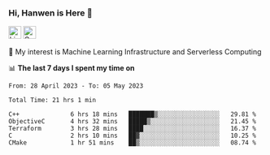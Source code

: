 ### Hi, Hanwen is Here 👋
<p>
	<a href="https://www.linkedin.com/in/liu-hanwen/"><img src="https://img.shields.io/badge/@hanwen-0A66C2?style=flat&logo=LinkedIn&logoColor=white" alt="Linkedin"  height="25px"/></a> 
	<a href="https://scholar.google.com/citations?user=HDF0su0AAAAJ"><img src="https://img.shields.io/badge/scholar-4385FE.svg?&style=plastic&logo=google-scholar&logoColor=white" alt="Google Scholar" height="25px"> </a>
</p>
🌱 My interest is Machine Learning Infrastructure and Serverless Computing

📊 **The last 7 days I spent my time on** 
<!--START_SECTION:waka-->

```text
From: 28 April 2023 - To: 05 May 2023

Total Time: 21 hrs 1 min

C++              6 hrs 18 mins   ███████▒░░░░░░░░░░░░░░░░░   29.81 %
ObjectiveC       4 hrs 32 mins   █████▒░░░░░░░░░░░░░░░░░░░   21.45 %
Terraform        3 hrs 28 mins   ████░░░░░░░░░░░░░░░░░░░░░   16.37 %
C                2 hrs 10 mins   ██▓░░░░░░░░░░░░░░░░░░░░░░   10.25 %
CMake            1 hr 51 mins    ██▒░░░░░░░░░░░░░░░░░░░░░░   08.74 %
```

<!--END_SECTION:waka-->


<!--
**david990917/david990917** is a ✨ _special_ ✨ repository because its `README.md` (this file) appears on your GitHub profile.

Here are some ideas to get you started:

- 🔭 I’m currently working on ...
- 🌱 I’m currently learning ...
- 👯 I’m looking to collaborate on ...
- 🤔 I’m looking for help with ...
- 💬 Ask me about ...
- 📫 How to reach me: ...
- 😄 Pronouns: ...
- ⚡ Fun fact: ...
-->
